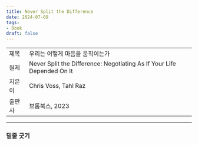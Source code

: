 ```yaml
---
title: Never Split the Difference
date: 2024-07-09
tags:
- Book
draft: false
---
```


| | |
| --- | --- |
| 제목 | 우리는 어떻게 마음을 움직이는가 |
| 원제 | Never Split the Difference: Negotiating As If Your Life Depended On It | 
| 지은이 | Chris Voss, Tahl Raz |
| 출판사 | 브롬북스, 2023 |


---
### 밑줄 긋기